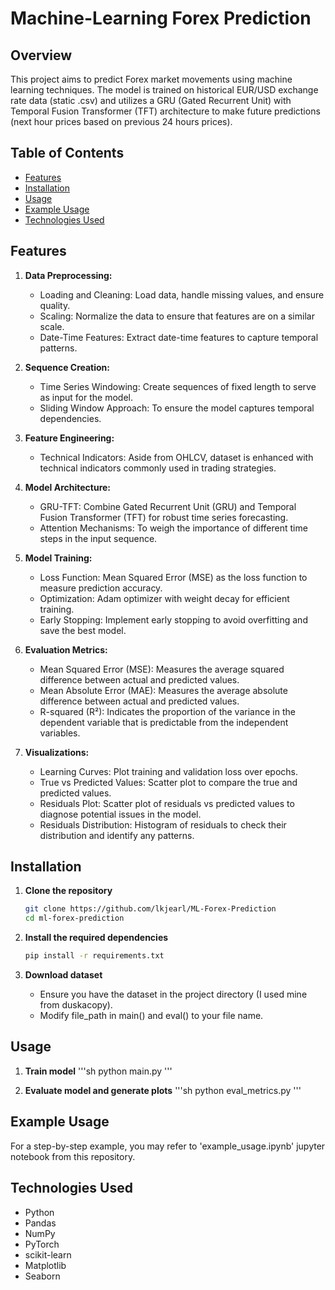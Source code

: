 # Machine-Learning Forex Prediction

## Overview
This project aims to predict Forex market movements using machine learning techniques. The model is trained on historical EUR/USD exchange rate data (static .csv) and utilizes a GRU (Gated Recurrent Unit) with Temporal Fusion Transformer (TFT) architecture to make future predictions (next hour prices based on previous 24 hours prices).

## Table of Contents
- [Features](#features)
- [Installation](#installation)
- [Usage](#usage)
- [Example Usage](#example-usage)
- [Technologies Used](#technologies-used)

## Features
1. **Data Preprocessing:**
    - Loading and Cleaning: Load data, handle missing values, and ensure quality.
    - Scaling: Normalize the data to ensure that features are on a similar scale.
    - Date-Time Features: Extract date-time features to capture temporal patterns.

2. **Sequence Creation:**
     - Time Series Windowing: Create sequences of fixed length to serve as input for the model.
     - Sliding Window Approach: To ensure the model captures temporal dependencies.

3. **Feature Engineering:**
     - Technical Indicators: Aside from OHLCV, dataset is enhanced with technical indicators commonly used in trading strategies.

4. **Model Architecture:**
     - GRU-TFT: Combine Gated Recurrent Unit (GRU) and Temporal Fusion Transformer (TFT) for robust time series forecasting.
     - Attention Mechanisms: To weigh the importance of different time steps in the input sequence.

5. **Model Training:**
     - Loss Function: Mean Squared Error (MSE) as the loss function to measure prediction accuracy.
     - Optimization: Adam optimizer with weight decay for efficient training.
     - Early Stopping: Implement early stopping to avoid overfitting and save the best model.

6. **Evaluation Metrics:**
     - Mean Squared Error (MSE): Measures the average squared difference between actual and predicted values.
     - Mean Absolute Error (MAE): Measures the average absolute difference between actual and predicted values.
     - R-squared (R²): Indicates the proportion of the variance in the dependent variable that is predictable from the independent variables.

7. **Visualizations:**
     - Learning Curves: Plot training and validation loss over epochs.
     - True vs Predicted Values: Scatter plot to compare the true and predicted values.
     - Residuals Plot: Scatter plot of residuals vs predicted values to diagnose potential issues in the model.
     - Residuals Distribution: Histogram of residuals to check their distribution and identify any patterns.

## Installation
1. **Clone the repository**
    ```sh
    git clone https://github.com/lkjearl/ML-Forex-Prediction
    cd ml-forex-prediction
    ```
2. **Install the required dependencies**
    ```sh
    pip install -r requirements.txt
    ```

3. **Download dataset**
    - Ensure you have the dataset in the project directory (I used mine from duskacopy).
    - Modify file_path in main() and eval() to your file name.
## Usage
1. **Train model**
    '''sh
    python main.py
    '''

2. **Evaluate model and generate plots**
    '''sh
    python eval_metrics.py
    '''

## Example Usage
For a step-by-step example, you may refer to 'example_usage.ipynb' jupyter notebook from this repository.

## Technologies Used

- Python
- Pandas
- NumPy
- PyTorch
- scikit-learn
- Matplotlib
- Seaborn